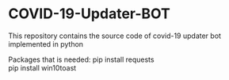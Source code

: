 # COVID-19-Updater-BOT
This repository contains the source code of covid-19 updater bot implemented in python


Packages that is needed:
pip install requests<br>
pip install win10toast





